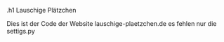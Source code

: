 .h1 Lauschige Plätzchen

Dies ist der Code der Website lauschige-plaetzchen.de es fehlen nur die settigs.py

